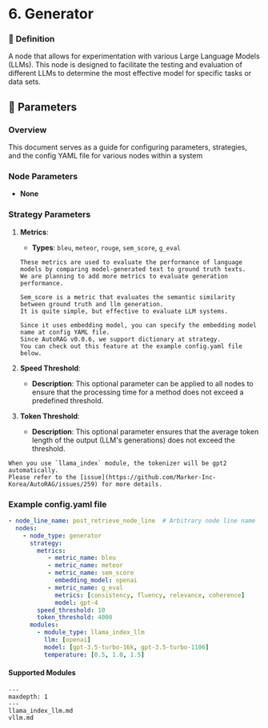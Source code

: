 # 6. Generator

### 🔎 **Definition**
A node that allows for experimentation with various Large Language Models (LLMs). This node is designed to facilitate the testing and evaluation of different LLMs to determine the most effective model for specific tasks or data sets.

## 🔢 **Parameters**

### **Overview**
This document serves as a guide for configuring parameters, strategies, and the config YAML file for various nodes within a system

### **Node Parameters**
- **None** 

### **Strategy Parameters**
1. **Metrics**:  
   - **Types**: `bleu`, `meteor`, `rouge`, `sem_score`, `g_eval`
   ```{admonition} Purpose
   These metrics are used to evaluate the performance of language models by comparing model-generated text to ground truth texts.
   We are planning to add more metrics to evaluate generation performance.
   ```
   
   ```{admonition} sem_score
   Sem_score is a metric that evaluates the semantic similarity between ground truth and llm generation.
   It is quite simple, but effective to evaluate LLM systems.
   
   Since it uses embedding model, you can specify the embedding model name at config YAML file.
   Since AutoRAG v0.0.6, we support dictionary at strategy.
   You can check out this feature at the example config.yaml file below.
   ```
   

2. **Speed Threshold**:
   - **Description**: This optional parameter can be applied to all nodes to ensure that the processing time for a method does not exceed a predefined threshold.

3. **Token Threshold**:
   - **Description**: This optional parameter ensures that the average token length of the output (LLM's generations)
     does not exceed the threshold.

```{warning}
When you use `llama_index` module, the tokenizer will be gpt2 automatically.
Please refer to the [issue](https://github.com/Marker-Inc-Korea/AutoRAG/issues/259) for more details.
```

### Example config.yaml file
```yaml
- node_line_name: post_retrieve_node_line  # Arbitrary node line name
  nodes:
    - node_type: generator
      strategy:
        metrics:
           - metric_name: bleu
           - metric_name: meteor
           - metric_name: sem_score
             embedding_model: openai
           - metric_name: g_eval
             metrics: [consistency, fluency, relevance, coherence]
             model: gpt-4
        speed_threshold: 10
        token_threshold: 4000
      modules:
        - module_type: llama_index_llm
          llm: [openai]
          model: [gpt-3.5-turbo-16k, gpt-3.5-turbo-1106]
          temperature: [0.5, 1.0, 1.5]
```

#### Supported Modules

```{toctree}
---
maxdepth: 1
---
llama_index_llm.md
vllm.md
```
